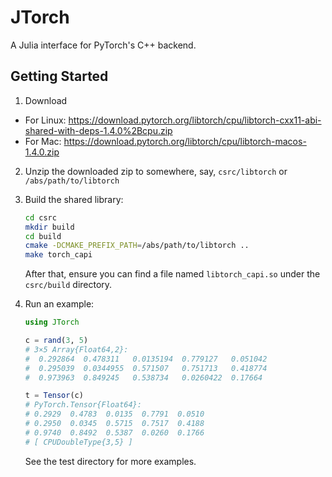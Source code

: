 # JTorch

A Julia interface for PyTorch's C++ backend.

## Getting Started

1. Download
- For Linux: https://download.pytorch.org/libtorch/cpu/libtorch-cxx11-abi-shared-with-deps-1.4.0%2Bcpu.zip
- For Mac: https://download.pytorch.org/libtorch/cpu/libtorch-macos-1.4.0.zip

2. Unzip the downloaded zip to somewhere, say, `csrc/libtorch` or
   `/abs/path/to/libtorch`
3. Build the shared library:
   ```sh
   cd csrc
   mkdir build
   cd build
   cmake -DCMAKE_PREFIX_PATH=/abs/path/to/libtorch ..
   make torch_capi
   ```

   After that, ensure you can find a file named `libtorch_capi.so` under
   the `csrc/build` directory.
4. Run an example:

   ```julia
   using JTorch

   c = rand(3, 5)
   # 3×5 Array{Float64,2}:
   #  0.292864  0.478311   0.0135194  0.779127   0.051042
   #  0.295039  0.0344955  0.571507   0.751713   0.418774
   #  0.973963  0.849245   0.538734   0.0260422  0.17664

   t = Tensor(c)
   # PyTorch.Tensor{Float64}:
   # 0.2929  0.4783  0.0135  0.7791  0.0510
   # 0.2950  0.0345  0.5715  0.7517  0.4188
   # 0.9740  0.8492  0.5387  0.0260  0.1766
   # [ CPUDoubleType{3,5} ]
   ```
   See the test directory for more examples.
